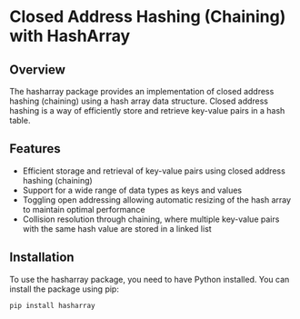 # Closed Address Hashing (Chaining) with HashArray

## Overview

The hasharray package provides an implementation of closed address hashing (chaining) using a hash array data structure. Closed address hashing is a way of efficiently store and retrieve key-value pairs in a hash table.

## Features

- Efficient storage and retrieval of key-value pairs using closed address hashing (chaining)
- Support for a wide range of data types as keys and values
- Toggling open addressing allowing automatic resizing of the hash array to maintain optimal performance
- Collision resolution through chaining, where multiple key-value pairs with the same hash value are stored in a linked list

## Installation

To use the hasharray package, you need to have Python installed. You can install the package using pip:

```
pip install hasharray
```